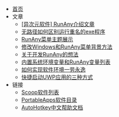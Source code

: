 * [首页](/)
* 文章
  * [[异次元软件] RunAny介绍文章](https://www.iplaysoft.com/runany.html)
  * [无路径如何区别运行重名的exe程序](/article/run-repeat-exe.md)
  * [RunAny菜单主题展示](/article/run-menu-theme.md)
  * [修改Windows和RunAny菜单背景方法](/article/change-system-menu-theme.md)
  * [关于开发RunAny的想法](/article/关于开发RunAny的想法.md)
  * [内置系统环境变量和RunAny变量列表](/article/built-in-variables.md)
  * [如何实现软件环境一劳永逸](/article/如何实现软件环境一劳永逸.md)
  * [快捷启动UWP应用的三种方式](/article/快捷启动UWP应用的三种方式.md)
* 链接
  * [Scoop软件列表](https://github.com/rasa/scoop-directory/blob/master/by-score.md)
  * [PortableApps软件目录](https://portableapps.com/apps)
  * [AutoHotkey中文帮助文档](https://wyagd001.github.io/zh-cn/docs/AutoHotkey.htm)